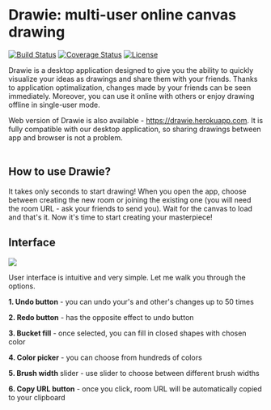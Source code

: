 # Drawie: multi-user online canvas drawing
[![Build Status](https://travis-ci.org/baltekgajda/DrawieScalaApp.svg?branch=master)](https://travis-ci.org/baltekgajda/DrawieScalaApp)
[![Coverage Status](https://coveralls.io/repos/github/baltekgajda/DrawieScalaApp/badge.svg?branch=master)](https://coveralls.io/github/baltekgajda/DrawieScalaApp?branch=master)
[![License](https://img.shields.io/badge/License-Apache%202.0-blue.svg)](https://opensource.org/licenses/Apache-2.0)

Drawie is a desktop application designed to give you the ability to quickly visualize your ideas as drawings and share them with your friends. Thanks to application optimalization, changes made by your friends can be seen immediately. Moreover, you can use it online with others or enjoy drawing offline in single-user mode.

Web version of Drawie is also available - https://drawie.herokuapp.com.  It is fully compatible with our desktop application, so sharing drawings between app and browser is not a problem.
<br><br>
## How to use Drawie?
It takes only seconds to start drawing! When you open the app, choose between creating the new room or joining the existing one (you will need the room URL - ask your friends to send you). Wait for the canvas to load and that's it. Now it's time to start creating your masterpiece!

## Interface
<img src="../readme/src/main/resources/images/Room.png">

User interface is intuitive and very simple. Let me walk you through the options.

**1. Undo button** - you can undo your's and other's changes up to 50 times

**2. Redo button** - has the opposite effect to undo button

**3. Bucket fill** - once selected, you can fill in closed shapes with chosen color

**4. Color picker** - you can choose from hundreds of colors 

**5. Brush width** slider - use slider to choose between different brush widths

**6. Copy URL button** - once you click, room URL will be automatically copied to your clipboard

